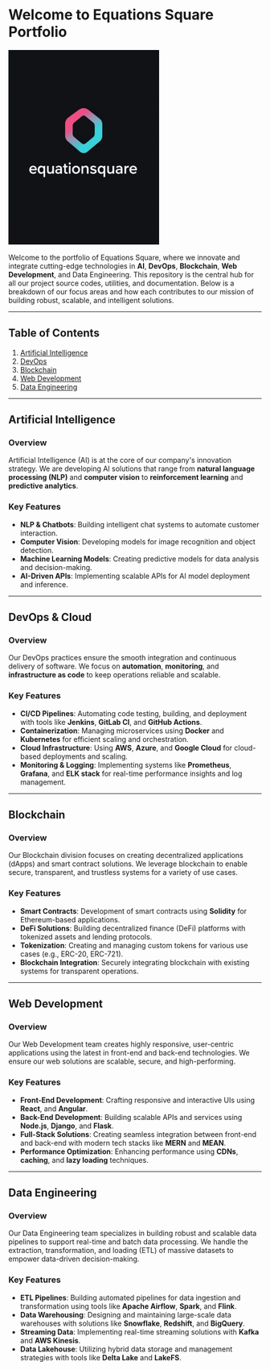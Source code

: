 # Welcome to Equations Square Portfolio

<img src="./959c1d7a-8c83-4fb7-ae30-79ea239b1660.png" alt="Company Logo" width="300" />

Welcome to the portfolio of Equations Square, where we innovate and integrate cutting-edge technologies in **AI**, **DevOps**, **Blockchain**, **Web Development**, and Data Engineering. This repository is the central hub for all our project source codes, utilities, and documentation. Below is a breakdown of our focus areas and how each contributes to our mission of building robust, scalable, and intelligent solutions.

---

## Table of Contents
1. [Artificial Intelligence](#ai)
2. [DevOps](#devops)
3. [Blockchain](#blockchain)
4. [Web Development](#web-development)
5. [Data Engineering](#data-engineering)

---

## Artificial Intelligence

### Overview
Artificial Intelligence (AI) is at the core of our company's innovation strategy. We are developing AI solutions that range from **natural language processing (NLP)** and **computer vision** to **reinforcement learning** and **predictive analytics**.

### Key Features
- **NLP & Chatbots**: Building intelligent chat systems to automate customer interaction.
- **Computer Vision**: Developing models for image recognition and object detection.
- **Machine Learning Models**: Creating predictive models for data analysis and decision-making.
- **AI-Driven APIs**: Implementing scalable APIs for AI model deployment and inference.

---

## DevOps & Cloud

### Overview
Our DevOps practices ensure the smooth integration and continuous delivery of software. We focus on **automation**, **monitoring**, and **infrastructure as code** to keep operations reliable and scalable.

### Key Features
- **CI/CD Pipelines**: Automating code testing, building, and deployment with tools like **Jenkins**, **GitLab CI**, and **GitHub Actions**.
- **Containerization**: Managing microservices using **Docker** and **Kubernetes** for efficient scaling and orchestration.
- **Cloud Infrastructure**: Using **AWS**, **Azure**, and **Google Cloud** for cloud-based deployments and scaling.
- **Monitoring & Logging**: Implementing systems like **Prometheus**, **Grafana**, and **ELK stack** for real-time performance insights and log management.

---

## Blockchain

### Overview
Our Blockchain division focuses on creating decentralized applications (dApps) and smart contract solutions. We leverage blockchain to enable secure, transparent, and trustless systems for a variety of use cases.

### Key Features
- **Smart Contracts**: Development of smart contracts using **Solidity** for Ethereum-based applications.
- **DeFi Solutions**: Building decentralized finance (DeFi) platforms with tokenized assets and lending protocols.
- **Tokenization**: Creating and managing custom tokens for various use cases (e.g., ERC-20, ERC-721).
- **Blockchain Integration**: Securely integrating blockchain with existing systems for transparent operations.

---

## Web Development

### Overview
Our Web Development team creates highly responsive, user-centric applications using the latest in front-end and back-end technologies. We ensure our web solutions are scalable, secure, and high-performing.

### Key Features
- **Front-End Development**: Crafting responsive and interactive UIs using **React**, and **Angular**.
- **Back-End Development**: Building scalable APIs and services using **Node.js**, **Django**, and **Flask**.
- **Full-Stack Solutions**: Creating seamless integration between front-end and back-end with modern tech stacks like **MERN** and **MEAN**.
- **Performance Optimization**: Enhancing performance using **CDNs**, **caching**, and **lazy loading** techniques.

---

## Data Engineering

### Overview
Our Data Engineering team specializes in building robust and scalable data pipelines to support real-time and batch data processing. We handle the extraction, transformation, and loading (ETL) of massive datasets to empower data-driven decision-making.

### Key Features
- **ETL Pipelines**: Building automated pipelines for data ingestion and transformation using tools like **Apache Airflow**, **Spark**, and **Flink**.
- **Data Warehousing**: Designing and maintaining large-scale data warehouses with solutions like **Snowflake**, **Redshift**, and **BigQuery**.
- **Streaming Data**: Implementing real-time streaming solutions with **Kafka** and **AWS Kinesis**.
- **Data Lakehouse**: Utilizing hybrid data storage and management strategies with tools like **Delta Lake** and **LakeFS**.



